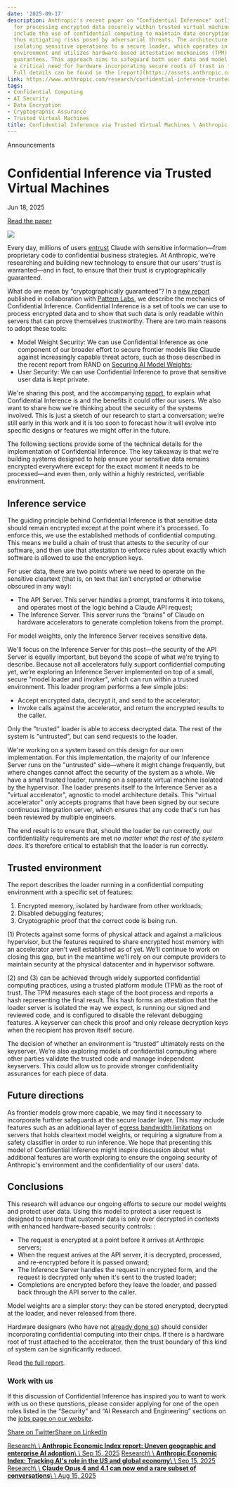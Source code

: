 ```yaml
---
date: '2025-09-17'
description: Anthropic's recent paper on "Confidential Inference" outlines a framework
  for processing encrypted data securely within trusted virtual machines. Key insights
  include the use of confidential computing to maintain data encryption until processing,
  thus mitigating risks posed by adversarial threats. The architecture facilitates
  isolating sensitive operations to a secure loader, which operates in a controlled
  environment and utilizes hardware-based attestation mechanisms (TPM) for cryptographic
  guarantees. This approach aims to safeguard both user data and model weights, suggesting
  a critical need for hardware incorporating secure roots of trust in future designs.
  Full details can be found in the [report](https://assets.anthropic.com/m/c52125297b85a42/original/Confidential_Inference_Paper.pdf).
link: https://www.anthropic.com/research/confidential-inference-trusted-vms
tags:
- Confidential Computing
- AI Security
- Data Encryption
- Cryptographic Assurance
- Trusted Virtual Machines
title: Confidential Inference via Trusted Virtual Machines \ Anthropic
---
```


Announcements

# Confidential Inference via Trusted Virtual Machines

Jun 18, 2025

[Read the paper](https://assets.anthropic.com/m/c52125297b85a42/original/Confidential_Inference_Paper.pdf)

![](https://www.anthropic.com/_next/image?url=https%3A%2F%2Fwww-cdn.anthropic.com%2Fimages%2F4zrzovbb%2Fwebsite%2F43a67cfcf45f5cc75995274620b187889fbbefb7-2881x1621.png&w=3840&q=75)

Every day, millions of users [entrust](https://trust.anthropic.com/) Claude with sensitive information—from proprietary code to confidential business strategies. At Anthropic, we’re researching and building new technology to ensure that our users’ trust is warranted—and in fact, to ensure that their trust is cryptographically guaranteed.

What do we mean by “cryptographically guaranteed”? In a [new report](https://assets.anthropic.com/m/c52125297b85a42/original/Confidential_Inference_Paper.pdf) published in collaboration with [Pattern Labs](https://www.patternlabs.co/), we describe the mechanics of Confidential Inference. Confidential Inference is a set of tools we can use to process encrypted data and to show that such data is only readable within servers that can prove themselves trustworthy. There are two main reasons to adopt these tools:

- Model Weight Security: We can use Confidential Inference as one component of our broader effort to secure frontier models like Claude against increasingly capable threat actors, such as those described in the recent report from RAND on [Securing AI Model Weights](https://www.rand.org/pubs/research_reports/RRA2849-1.html);
- User Security: We can use Confidential Inference to prove that sensitive user data is kept private.

We're sharing this post, and the accompanying [report](https://assets.anthropic.com/m/c52125297b85a42/original/Confidential_Inference_Paper.pdf), to explain what Confidential Inference is and the benefits it could offer our users. We also want to share how we're thinking about the security of the systems involved. This is just a sketch of our research to start a conversation; we’re still early in this work and it is too soon to forecast how it will evolve into specific designs or features we might offer in the future.

The following sections provide some of the technical details for the implementation of Confidential Inference. The key takeaway is that we're building systems designed to help ensure your sensitive data remains encrypted everywhere except for the exact moment it needs to be processed—and even then, only within a highly restricted, verifiable environment.

## Inference service

The guiding principle behind Confidential Inference is that sensitive data should remain encrypted except at the point where it's processed. To enforce this, we use the established methods of confidential computing. This means we build a chain of trust that attests to the security of our software, and then use that attestation to enforce rules about exactly which software is allowed to use the encryption keys.

For user data, there are two points where we need to operate on the sensitive cleartext (that is, on text that isn’t encrypted or otherwise obscured in any way):

- The API Server. This server handles a prompt, transforms it into tokens, and operates most of the logic behind a Claude API request;
- The Inference Server. This server runs the “brains” of Claude on hardware accelerators to generate completion tokens from the prompt.

For model weights, only the Inference Server receives sensitive data.

We'll focus on the Inference Server for this post—the security of the API Server is equally important, but beyond the scope of what we're trying to describe. Because not all accelerators fully support confidential computing yet, we’re exploring an Inference Server implemented on top of a small, secure "model loader and invoker", which can run within a trusted environment. This loader program performs a few simple jobs:

- Accept encrypted data, decrypt it, and send to the accelerator;
- Invoke calls against the accelerator, and return the encrypted results to the caller.

Only the "trusted" loader is able to access decrypted data. The rest of the system is "untrusted", but can send requests to the loader.

We're working on a system based on this design for our own implementation. For this implementation, the majority of our Inference Server runs on the "untrusted" side—where it might change frequently, but where changes cannot affect the security of the system as a whole. We have a small trusted loader, running on a separate virtual machine isolated by the hypervisor. The loader presents itself to the Inference Server as a "virtual accelerator", agnostic to model architecture details. This "virtual accelerator" only accepts programs that have been signed by our secure continuous integration server, which ensures that any code that's run has been reviewed by multiple engineers.

The end result is to ensure that, should the loader be run correctly, our confidentiality requirements are met _no matter what the rest of the system does_. It’s therefore critical to establish that the loader is run correctly.

## Trusted environment

The report describes the loader running in a confidential computing environment with a specific set of features:

1. Encrypted memory, isolated by hardware from other workloads;
2. Disabled debugging features;
3. Cryptographic proof that the correct code is being run.

(1) Protects against some forms of physical attack and against a malicious hypervisor, but the features required to share encrypted host memory with an accelerator aren't well established as of yet. We'll continue to work on closing this gap, but in the meantime we'll rely on our compute providers to maintain security at the physical datacenter and in hypervisor software.

(2) and (3) can be achieved through widely supported confidential computing practices, using a trusted platform module (TPM) as the root of trust. The TPM measures each stage of the boot process and reports a hash representing the final result. This hash forms an attestation that the loader server is isolated the way we expect, is running our signed and reviewed code, and is configured to disable the relevant debugging features. A keyserver can check this proof and only release decryption keys when the recipient has proven itself secure.

The decision of whether an environment is “trusted” ultimately rests on the keyserver. We’re also exploring models of confidential computing where other parties validate the trusted code and manage independent keyservers. This could allow us to provide stronger confidentiality assurances for each piece of data.

## Future directions

As frontier models grow more capable, we may find it necessary to incorporate further safeguards at the secure loader layer. This may include features such as an additional layer of [egress bandwidth limitations](https://www.anthropic.com/news/activating-asl3-protections) on servers that holds cleartext model weights, or requiring a signature from a safety classifier in order to run inference. We hope that presenting this model of Confidential Inference might inspire discussion about what additional features are worth exploring to ensure the ongoing security of Anthropic's environment and the confidentiality of our users’ data.

## Conclusions

This research will advance our ongoing efforts to secure our model weights and protect user data. Using this model to protect a user request is designed to ensure that customer data is only ever decrypted in contexts with enhanced hardware-based security controls: :

- The request is encrypted at a point before it arrives at Anthropic servers;
- When the request arrives at the API server, it is decrypted, processed, and re-encrypted before it is passed onward;
- The Inference Server handles the request in encrypted form, and the request is decrypted only when it's sent to the trusted loader;
- Completions are encrypted before they leave the loader, and passed back through the API server to the caller.

Model weights are a simpler story: they can be stored encrypted, decrypted at the loader, and never released from there.

Hardware designers (who have not [already done so](https://developer.nvidia.com/blog/confidential-computing-on-h100-gpus-for-secure-and-trustworthy-ai/)) should consider incorporating confidential computing into their chips. If there is a hardware root of trust attached to the accelerator, then the trust boundary of this kind of system can be significantly reduced.

Read [the full report](https://assets.anthropic.com/m/c52125297b85a42/original/Confidential_Inference_Paper.pdf).

### Work with us

If this discussion of Confidential Inference has inspired you to want to work with us on these questions, please consider applying for one of the open roles listed in the “Security” and “AI Research and Engineering” sections on the [jobs page on our website](https://www.anthropic.com/jobs).

[Share on Twitter](https://twitter.com/intent/tweet?text=https://www.anthropic.com/research/confidential-inference-trusted-vms)[Share on LinkedIn](https://www.linkedin.com/shareArticle?mini=true&url=https://www.anthropic.com/research/confidential-inference-trusted-vms)

[Research\\
\\
**Anthropic Economic Index report: Uneven geographic and enterprise AI adoption**\\
\\
Sep 15, 2025](https://www.anthropic.com/research/anthropic-economic-index-september-2025-report) [Research\\
\\
**Anthropic Economic Index: Tracking AI's role in the US and global economy**\\
\\
Sep 15, 2025](https://www.anthropic.com/research/economic-index-geography) [Research\\
\\
**Claude Opus 4 and 4.1 can now end a rare subset of conversations**\\
\\
Aug 15, 2025](https://www.anthropic.com/research/end-subset-conversations)
